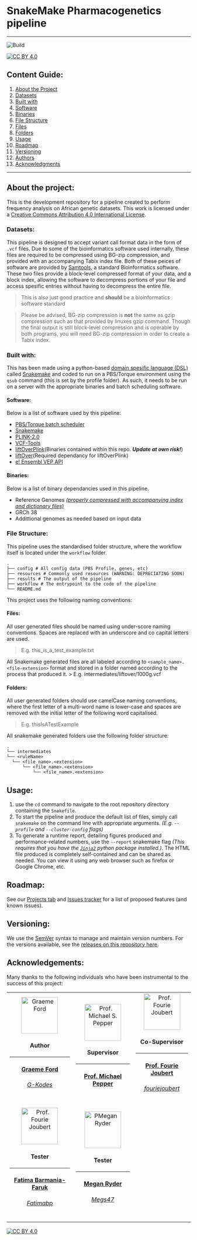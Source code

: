 # SnakeMake Pharmacogenetics pipeline

---

[cc-by]: http://creativecommons.org/licenses/by/4.0/
[cc-by-image]: https://i.creativecommons.org/l/by/4.0/88x31.png
[cc-by-shield]: https://img.shields.io/badge/License-CC%20BY%204.0-lightgrey.svg?style=for-the-badge
[unit-tests-actions]: https://github.com/Tuks-ICMM/Pharmacogenetic-Analysis-Pipeline/actions/workflows/snakemake-tests.yml/badge.svg

![Build][unit-tests-actions]

[![CC BY 4.0][cc-by-shield]][cc-by]

## Content Guide:

1. [About the Project](#about-the-project)
1. [Datasets](#datasets)
1. [Built with](#built-with)
1. [Software](#software)
1. [Binaries](#binaries)
1. [File Structure](#file-structure)
1. [Files](#files)
1. [Folders](#folders)
1. [Usage](#usage)
1. [Roadmap](#roadmap)
1. [Versioning](#versioning)
1. [Authors](#authors)
1. [Acknowledgments](#acknowledgements)

---

## About the project:

This is the development repository for a pipeline created to perform frequency analysis on African genetic datasets. This work is licensed under a
[Creative Commons Attribution 4.0 International License][cc-by].

### Datasets:

This pipeline is designed to accept variant call format data in the form of `.vcf` files. Due to some of the
bioinformatics software used internally, these files are required to be compressed using BG-zip compression, and
provided with an accompanying Tabix index file. Both of these peices of software are provided by
[Samtools](https://www.htslib.org/doc/), a standard Bioinformatics software. These two files provide a block-level
compressed format of your data, and a block index, allowing the software to decompress portions of your file and access
spesific entries without having to decompress the entire file.

> This is also just good practice and **should** be a bioinformatics software standard

> Please be advised, BG-zip compression is **not** the same as gzip compression such as that provided by linuxes gzip
> command. Though the final output is still block-level compression and is operable by both programs, you will need BG-zip
> compression in order to create a Tabix index.

### Built with:

This has been made using a python-based [domain spesific language
(DSL)](https://www.jetbrains.com/mps/concepts/domain-specific-languages/) called
[Snakemake](https://snakemake.readthedocs.io/en/stable/) and coded to run on a PBS/Torque environment using the `qsub`
command (this is set by the profile folder). As such, it needs to be run on a server with the appropriate binaries and
batch scheduling software.

#### Software:

Below is a list of software used by this pipeline:

- [PBS/Torque batch scheduler](https://adaptivecomputing.com/cherry-services/torque-resource-manager/)
- [Snakemake](https://snakemake.readthedocs.io/en/stable/)
- [PLINK-2.0](https://www.cog-genomics.org/plink2)
- [VCF-Tools](https://vcftools.github.io/index.html)
- [liftOverPlink](https://github.com/sritchie73/liftOverPlink)(Binaries contained within this repo. _**Update at own
  risk!**_)
- [liftOver](https://genome.ucsc.edu/cgi-bin/hgLiftOver)(Required dependancy for liftOverPlink)
- [e! Ensembl VEP API](https://www.ensembl.org/info/docs/tools/vep/index.html)

#### Binaries:

Below is a list of binary dependancies used in this pipeline.

- Reference Genomes [_(properly compressed with accompanying index and dictionary
  files)_](https://gatk.broadinstitute.org/hc/en-us/articles/360035531652-FASTA-Reference-genome-format)
- GRCh 38
- Addittional genomes as needed based on input data

### File Structure:

This pipeline uses the standardised folder structure, where the workflow itself is located under the `workflow` folder.

```
.
├── config # All config data (PBS Profile, genes, etc)
├── resources # Commonly used resources (WARNING: DEPRECIATING SOON)
├── results # The output of the pipeline
├── workflow # The entrypoint to the code of the pipeline
└── README.md
```

This project uses the following naming conventions:

#### Files:

All user generated files should be named using under-score naming conventions. Spaces are replaced with an underscore
and co capital letters are used.

> E.g. this_is_a_test_example.txt

All Snakemake generated files are all labeled according to `<sample_name>.<file-extension>` format and stored in a
folder named according to the process that produced it. > E.g. intermediates/liftover/1000g.vcf

#### Folders:

All user generated folders should use camelCase naming conventions, where the first letter of a multi-word name is
lower-case and spaces are removed with the initial letter of the following word capitalised.

> E.g. thisIsATestExample

All snakemake generated folders use the following folder structure:

```
.
└── intermediates
└── <ruleName>
  └── <file_name>.<extension>
      └── <file_name>.<extension>
          └── <file_name>.<extension>
```

## Usage:

1. use the `cd` command to navigate to the root repository directory containing the `Snakefile`.
2. To start the pipeline and produce the default list of files, simply call `snakemake` on the command
   line with appropriate arguments. _(E.g. `--profile` and `--cluster-config` flags)_
3. To generate a runtime report, detailing figures produced and performance-related numbers, use the
   `--report` snakemake flag _(This requires that you have the
   [`Jinja2`](https://jinja.palletsprojects.com/en/2.11.x/) python package installed.)_. The HTML file
   produced is completely self-contained and can be shared as needed. You can view it using any web
   browser such as firefox or Google Chrome, etc.

## Roadmap:

See our [Projects tab](/projects) and [Issues tracker](/issues) for a list of proposed features (and
known issues).

## Versioning:

We use the [SemVer](http://semver.org/) syntax to manage and maintain version numbers. For the
versions available, see the [releases on this repository
here](https://github.com/SgtPorkChops/SASDGHUB/releases).

## Acknowledgements:

Many thanks to the following individuals who have been instrumental to the success of this project:

<table>
  <tr>
    <a href="https://github.com/G-kodes">
      <td style="text-align:center;">
        <div>
          <img src=https://avatars0.githubusercontent.com/u/25722914?s=100&v=4" width="100"
            alt="Graeme Ford" />
        </div>
        <h4>Author</h4>
        <hr />
        <h4>
          <strong>
            <a href="https://www.linkedin.com/in/graeme-ford/" target="_blank">
              Graeme Ford
            </a>
          </strong>
        </h4>
        <h6>
          <italic>
            <a href="https://github.com/orgs/Tuks-ICMM/people/G-kodes" target="_blank">
              G-Kodes
            </a>
          </italic>
        </h6>
      </td>
    </a>
    <td style="text-align:center;">
      <div>
        <img src="https://www.up.ac.za/media/shared/489/ZP_Images/michael-pepper-message.zp39643.jpg"
          width="100" alt="Prof. Michael S. Pepper" />
      </div>
      <h4>Supervisor</h4>
      <hr />
      <h4>
        <strong>
          <a href="https://www.up.ac.za/institute-for-cellular-and-molecular-medicine/article/2019297/professor-michael-s-pepper"
            target="_blank">Prof. Michael Pepper
          </a>
        </strong>
      </h4>
    </td>
    <td style="text-align:center;">
      <div>
        <img src="https://avatars.githubusercontent.com/u/3425899?s=96&v=4" width="100"
          alt="Prof. Fourie Joubert" />
      </div>
      <h4>Co-Supervisor</h4>
      <hr />
      <h4>
        <strong>
          <a href="https://www.up.ac.za/the-genomics-research-institute/article/1929131/professor-fourie-joubert"
            target="_blank">
            Prof. Fourie Joubert
          </a>
        </strong>
      </h4>
      <h6>
        <italic>
          <a href="https://github.com/orgs/Tuks-ICMM/people/fouriejoubert" target="_blank">
            fouriejoubert
          </a>
        </italic>
      </h6>
    </td>
  </tr>
  <tr>
    <td style="text-align:center;">
      <div>
        <img src="https://avatars.githubusercontent.com/u/87174188?s=96&v=4" width="100"
          alt="Prof. Fourie Joubert" />
      </div>
      <h4>Tester</h4>
      <hr />
      <h4>
        <strong>
          <a href="https://www.linkedin.com/in/fatima-barmania-a1201238/" target="_blank">
            Fatima Barmania-Faruk
          </a>
        </strong>
      </h4>
      <h6>
        <italic>
          <a href="https://github.com/orgs/Tuks-ICMM/people/Fatimabp" target="_blank">
            Fatimabp
          </a>
        </italic>
      </h6>
    </td>
    <td style="text-align:center;">
      <div>
        <img src="https://avatars.githubusercontent.com/u/80751008?s=96&v=4" width="100"
          alt="PMegan Ryder" />
      </div>
      <h4>Tester</h4>
      <hr />
      <h4>
        <strong>
          <a href="https://www.linkedin.com/in/megan-ryder-b312b0159/" target="_blank">
            Megan Ryder
          </a>
        </strong>
      </h4>
      <h6>
        <italic>
          <a href="https://github.com/orgs/Tuks-ICMM/people/Megs47" target="_blank">
            Megs47
          </a>
        </italic>
      </h6>
    </td>
  </tr>
</table>

[![CC BY 4.0][cc-by-image]][cc-by]
